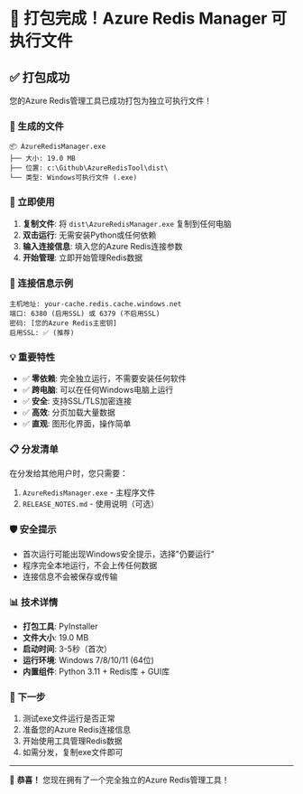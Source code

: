 # 🎉 打包完成！Azure Redis Manager 可执行文件

## ✅ 打包成功

您的Azure Redis管理工具已成功打包为独立可执行文件！

### 📁 生成的文件
```
📦 AzureRedisManager.exe
├── 大小: 19.0 MB
├── 位置: c:\Github\AzureRedisTool\dist\
└── 类型: Windows可执行文件 (.exe)
```

### 🚀 立即使用
1. **复制文件**: 将 `dist\AzureRedisManager.exe` 复制到任何电脑
2. **双击运行**: 无需安装Python或任何依赖
3. **输入连接信息**: 填入您的Azure Redis连接参数
4. **开始管理**: 立即开始管理Redis数据

### 🔧 连接信息示例
```
主机地址: your-cache.redis.cache.windows.net
端口: 6380 (启用SSL) 或 6379 (不启用SSL)
密码: [您的Azure Redis主密钥]
启用SSL: ✅ (推荐)
```

### 💡 重要特性
- ✅ **零依赖**: 完全独立运行，不需要安装任何软件
- ✅ **跨电脑**: 可以在任何Windows电脑上运行
- ✅ **安全**: 支持SSL/TLS加密连接
- ✅ **高效**: 分页加载大量数据
- ✅ **直观**: 图形化界面，操作简单

### 📋 分发清单
在分发给其他用户时，您只需要：
1. `AzureRedisManager.exe` - 主程序文件
2. `RELEASE_NOTES.md` - 使用说明（可选）

### 🛡️ 安全提示
- 首次运行可能出现Windows安全提示，选择"仍要运行"
- 程序完全本地运行，不会上传任何数据
- 连接信息不会被保存或传输

### 📊 技术详情
- **打包工具**: PyInstaller
- **文件大小**: 19.0 MB
- **启动时间**: 3-5秒（首次）
- **运行环境**: Windows 7/8/10/11 (64位)
- **内置组件**: Python 3.11 + Redis库 + GUI库

### 🎯 下一步
1. 测试exe文件运行是否正常
2. 准备您的Azure Redis连接信息
3. 开始使用工具管理Redis数据
4. 如需分发，复制exe文件即可

---

🎊 **恭喜！** 您现在拥有了一个完全独立的Azure Redis管理工具！

